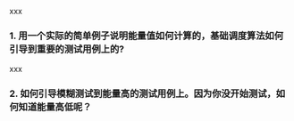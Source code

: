 
xxx

### 1. 用一个实际的简单例子说明能量值如何计算的，基础调度算法如何引导到重要的测试用例上的?

xxx

### 2. 如何引导模糊测试到能量高的测试用例上。因为你没开始测试，如何知道能量高低呢？